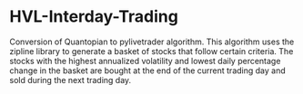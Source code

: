 # HVL-Interday-Trading
Conversion of Quantopian to pylivetrader algorithm. 
This algorithm uses the zipline library to generate a basket of stocks that follow certain criteria. The stocks with the highest annualized volatility and lowest daily percentage change  in the basket are bought at the end of the current trading day and sold during the next trading day.
